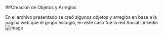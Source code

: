 ##Creacion de Objetos y Arreglos

En el archivo presentado se creó algunos objetos y arreglos en base a la pagina web que el grupo escogió, en este caso fue la red Social Linkedin
![image](https://github.com/user-attachments/assets/41c19afc-5f68-4849-bd2b-7c84d96d44dd)
